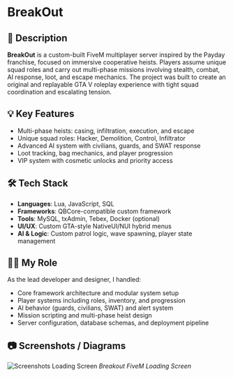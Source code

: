 # BreakOut

## 🔧 Description

**BreakOut** is a custom-built FiveM multiplayer server inspired by the Payday franchise, focused on immersive cooperative heists. Players assume unique squad roles and carry out multi-phase missions involving stealth, combat, AI response, loot, and escape mechanics. The project was built to create an original and replayable GTA V roleplay experience with tight squad coordination and escalating tension.

## 💡 Key Features

* Multi-phase heists: casing, infiltration, execution, and escape
* Unique squad roles: Hacker, Demolition, Control, Infiltrator
* Advanced AI system with civilians, guards, and SWAT response
* Loot tracking, bag mechanics, and player progression
* VIP system with cosmetic unlocks and priority access

## 🛠️ Tech Stack

* **Languages**: Lua, JavaScript, SQL
* **Frameworks**: QBCore-compatible custom framework
* **Tools**: MySQL, txAdmin, Tebex, Docker (optional)
* **UI/UX**: Custom GTA-style NativeUI/NUI hybrid menus
* **AI & Logic**: Custom patrol logic, wave spawning, player state management

## 👨‍💻 My Role

As the lead developer and designer, I handled:

* Core framework architecture and modular system setup
* Player systems including roles, inventory, and progression
* AI behavior (guards, civilians, SWAT) and alert system
* Mission scripting and multi-phase heist design
* Server configuration, database schemas, and deployment pipeline

## 📷 Screenshots / Diagrams

![Screenshots Loading Screen](assets/loadingScreen.png)
*Breakout FiveM Loading Screen*

